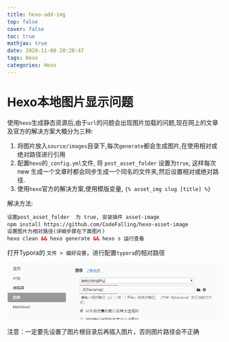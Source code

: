```yaml
---
title: hexo-add-img
top: false
cover: false
toc: true
mathjax: true
date: 2020-11-08 20:20:47
tags: Hexo
categories: Hexo
---
```


# Hexo本地图片显示问题

使用`hexo`生成静态资源后,由于`url`的问题会出现图片加载的问题,现在网上的文章及官方的解决方案大概分为三种:

1. 将图片放入`source/images`目录下,每次`generate`都会生成图片,在使用相对或绝对路径进行引用
2.  配置`hexo`的`_config.yml`文件, 将 `post_asset_folder` 设置为`true`, 这样每次new 生成一个文章时都会同步生成一个同名的文件夹,然后设置相对或绝对路径.  
3.  使用`hexo`官方的解决方案,使用模版变量, `{% asset_img slug [title] %} `  

解决方法:

```html
设置post_asset_folder  为 true, 安装插件 asset-image
npm install https://github.com/CodeFalling/hexo-asset-image
设置图片为相对路径(详细步骤在下面图片)
hexo clean && hexo generate && hexo s 运行查看
```

打开Typora的 `文件 > 偏好设置`，进行配置`typora`的相对路径

![](hexo-add-img/setupImg.png)

注意：一定要先设置了图片根目录后再插入图片，否则图片路径会不正确